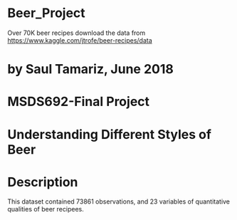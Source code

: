 # Beer_Project
Over 70K beer recipes
download the data from https://www.kaggle.com/jtrofe/beer-recipes/data

# by Saul Tamariz, June 2018
# MSDS692-Final Project
# Understanding Different Styles of Beer


# Description
This dataset contained 73861 observations, and 23 variables of quantitative qualities of beer recipees.  


